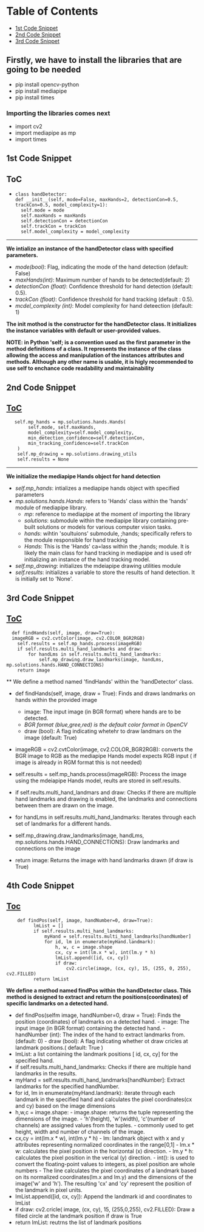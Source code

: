 # Table of Contents
- [1st Code Snippet](#1st-Code-Snippet)
- [2nd Code Snippet](#2nd-Code-Snippet)
- [3rd Code Snippet](#3rd-Code-Snippet)


## Firstly, we have to install the libraries that are going to be needed
- pip install opencv-python
- pip install mediapipe
- pip install times

### Importing the libraries comes next
- import cv2
- import mediapipe as mp
- import times

## 1st Code Snippet 
## [ToC](#Table-of-Contents)
*     class handDetector:
      def __init__(self, mode=False, maxHands=2, detectionCon=0.5, trackCon=0.5, model_complexity=1):  
        self.mode = mode  
        self.maxHands = maxHands  
        self.detectionCon = detectionCon  
        self.trackCon = trackCon  
        self.model_complexity = model_complexity
---  
        
**We intialize an instance of the handDetector class with specified parameters.**
- *mode(bool)*: Flag, indicating the mode of the hand detection (default: False)
- *maxHands(int)*: Maximum number of hands to be detected(default: 2)
- *detectionCon (float)*: Confidence threshold for hand detection (default: 0.5).
- *trackCon (float)*: Confidence threshold for hand tracking (default : 0.5).
- *mcdel_complexity (int)*: Model complexity for hand deteection (default: 1)

**The __init__ mothod is the constructor for the handDetector class. It initializes the instance variables with default or user-provided values.**

**NOTE: in Python 'self; is a convention used as the first parameter in the method definitions of a class. It represents the instance of the class allowing the access and manipulation of the instances attributes and methods. Although any other name is usable, it is higly recommended to use self to enchance code readability and maintainability**

## 2nd Code Snippet
## [ToC](#Table-of-Contents)
       self.mp_hands = mp.solutions.hands.Hands(
            self.mode, self.maxHands,
            model_complexity=self.model_complexity,
            min_detection_confidence=self.detectionCon,
            min_tracking_confidence=self.trackCon
        )
        self.mp_drawing = mp.solutions.drawing_utils
        self.results = None
---
  
**We initialize the mediapipe Hands object for hand detection**

  - *self.mp_hands*: intializes a mediapipe hands object with specified parameters
  - *mp.solutions.hands.Hands*: refers to 'Hands' class within the 'hands' module of mediapipe library.
     - *mp*: reference to mediapipe at the moment of importing the library
     - *solutions*: submodule within the mediapipe library containing pre-built solutions or models for various computer vision tasks.
     - *hands*: wihtin 'soultuions' submodule, ;hands; specifically refers to the module responsible for hand tracking
     - *Hands*: This is the 'Hands' ca=lass within the ;hands; module. It is likely the main class for hand tracking in mediapipe and is used ofr initializing an instance of the hand tracking model.
   - *self.mp_drawing*: initializes the mdeiapipe drawing utilities module
   - *self.results*: initializes a variable to store the results of hand detection. It is initially set to 'None'.
     
## 3rd Code Snippet
## [ToC](#Table-of-Contents)
      def findHands(self, image, draw=True):
      imageRGB = cv2.cvtColor(image, cv2.COLOR_BGR2RGB)
        self.results = self.mp_hands.process(imageRGB)
        if self.results.multi_hand_landmarks and draw:
            for handLms in self.results.multi_hand_landmarks:
                self.mp_drawing.draw_landmarks(image, handLms, mp.solutions.hands.HAND_CONNECTIONS)
        return image

** We define a method named 'findHands' within the 'handDetector' class.
- def findHands(self, image, draw = True): Finds and draws landmarks on hands within the provided image
     - image: The input image (in BGR format) where hands are to be detected.
     - *BGR format (blue,gree,red) is the default color format in OpenCV*
     - draw (bool): A flag indicating whetehr to draw landmars on the image (default: True)
       
- imageRGB = cv2.cvtColor(image, cv2.COLOR_BGR2RGB): converts the BGR image to RGB as the mediapipe Hands model expects RGB input ( if image is already in RGM format this is not needed)

- self.results = self.mp_hands.process(imageRGB): Process the image using the mdeiapipe Hands model, reults are stored in self.results.

- if self.reults.multi_hand_landmars and draw: Checks if there are multiple hand landmarks and drawing is enabled, the landmarks and connections between them are drawn on the image.

- for handLms in self.results.multi_hand_landmarks: Iterates through each set of landmarks for a different hands.

- self.mp_drawing.draw_landmarks(image, handLms, mp.solutions.hands.HAND_CONNECTIONS): Draw landmarks and connections on the image

- return image: Returns the image with hand landmarks drawn (if draw is True)

## 4th Code Snippet
## [Toc](#Table-of-Contents)
        def findPos(self, image, handNumber=0, draw=True):
              lmList = []
              if self.results.multi_hand_landmarks:
                  myHand = self.results.multi_hand_landmarks[handNumber]
                  for id, lm in enumerate(myHand.landmark):
                      h, w, c = image.shape
                      cx, cy = int(lm.x * w), int(lm.y * h)
                      lmList.append([id, cx, cy])
                      if draw:
                          cv2.circle(image, (cx, cy), 15, (255, 0, 255), cv2.FILLED)
              return lmList

**We define a method named findPos within the handDetector class. This method is designed to extract and return the positions(coordinates) of specific landmarks on a detected hand.**

- def findPos(selfm image, handNumber=0, draw = True): Finds the position (coordinates) of landmarks on a detected hand.
        - image: The input image (in BGR format) containing the detected hand.
        - handNumber (int): The index of the hand to extract landmarks from. (default: 0)
        - draw (bool): A flag indicating whether ot draw cricles at landmark positions.( default: True )
- lmList: a list containing the landmark positions [ id, cx, cy] for the specified hand.
- if self.results.multi_hand_landmarks: Checks if there are multiple hand landmarks in the results.
- myHand = self.results.multi_hand_landmarks[handNumber]: Extract landmarks for the specified handNumber.
- for id, lm in enumerate(myHand.landmark): iterate through each landmark in the specified hand and calculates the pixel coordinates(cx and cy) based on the image dimensions
- h,w,c = image.shape:
        - image.shape: returns the tuple representing the dimensions of the image.
        - 'h'(height), 'w'(width), 'c'(number of channels) are assigned values from the tuples.
        - commonly used to get height, width and number of channels of the image.
- cx,cy = int(lm.x * w), int(lm.y * h)
        - lm: landmark object with x and y attributes representing normalized coordinates in the range[0,1]
        - lm.x * w: calculates the pixel position in the horizontal (x) direction.
        - lm.y * h: calculates the pixel position in the verical (y) direction.
        - int(): is used to convert the floating-point values to integers, as pixel position are whole numbers
        - The line calculates the pixel coordinates of a landmark based on its normalized coordinates(lm.x and lm.y) and the dimensions of the image('w' and 'h'). The resulting 'cx' and 'cy' represent the position of the landmark in pixel units.
- lmList.append([id, cx, cy]): Append the landmark id and coordinates to lmList
- if draw: cv2.cricle( image, (cx, cy), 15, (255,0,255), cv2.FILLED): Draw a filled circle at the landmark position if draw is True
- return lmList: reutrns the list of landmark positions
